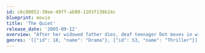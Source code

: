 ```yaml
---
id: c6c80052-30ee-49ff-ab00-1103f138b24c
blueprint: movie
title: 'The Quiet'
release_date: '2005-09-12'
overview: "After her widowed father dies, deaf teenager Dot moves in with her godparents, Olivia and Paul Deer. The Deers' daughter, Nina, is openly hostile to Dot, but that does not prevent her from telling her secrets to her silent stepsister, including the fact that she wants to kill her lecherous father."
genres: '[{"id": 18, "name": "Drama"}, {"id": 53, "name": "Thriller"}]'
---
```

